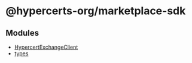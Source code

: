 # @hypercerts-org/marketplace-sdk

## Modules

- [HypercertExchangeClient](HypercertExchangeClient/index.md)
- [types](types/index.md)
